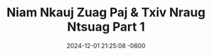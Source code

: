---
layout: movie-video-data
date:   2024-12-01 21:25:08 -0600
categories: movie

# Search Queries
title:  "Niam Nkauj Zuag Paj & Txiv Nraug Ntsuag Part 1" 

# Movie Attributes
permalink: /movie/Niam-Nkauj-Zuag-Paj-&-Txiv-Nraug-Ntsuag-Part-1
thumbnail: "/assets/images/movie_thumbnails/Niam Nkauj Zuag Paj & Txiv Nraug Ntsuag Part 1.jpeg"
sequel: "Niam Nkauj Zuag Paj & Txiv Nraug Ntsuag Part 2"
synopsis: "Niam Nkauj Zuag Paj thiab txiv nraug Ntsuag yog ib zaj dabneeg sib hlub uas peb Hmoob nawvdaws leejtwg los paub. Zaum no Golden Path Entertainment thiab Asian Video muab tig los mus ua ib zaj yeebyam duab video rau ib tsoom Hmoob sawvdaws tau saib. Nyob rau hauv no nej yuav pom muaj sib ntaus tes taw thiab muaj 'special effects' zoo heev uas peb Hmoob tsis tau muaj leejtwg ua tau dua. Yog nej nyiam zaj 'Nuj Nplaib thiab Ntxawm' nej yuav nyiam zaj no heev thiab. Caw nej sawvdaws saib seb Txiv Nraug Ntsuag mus nrog Zaj Txwj Zaj Laug, Niam Nkauj Kub Kaws, thiab huab tais quam ntuj tus tub sib ntsuas zog hwjhuaj seb thaum kawg nws puas tau Niam Nkauj Zuag Paj los ua nws us pojniam."
producers: "Ntxawg Vwj, Muas Lis"
director: "Daus Yaj, Ntxawg Vwj"
writers: ""
video: "https://www.youtube.com/embed/vjwS-V62z04?si=zd3vxQx2MZwTq-Mh"

cast:
  - name: "Keeb Yaj"
  - name: "Ntxhoo Lauj"
  - name: "Khais Lauj"
  - name: "Kooj Hawj"
  - name: "Kuam Lis"
  - name: "Sua Lis"
  - name: "Tswb Yaj"
  - name: "Txais Hawj"
  - name: "Tswj Hwm Hawj"
  - name: "Daus Yaj"

# Sequels + Parts
basemovie: "Niam Nkauj Zuag Paj & Txiv Nraug Ntsuag Part 1"
year: "2002"
release-type: "DVD"
total_parts: 3
storage: "private"
---